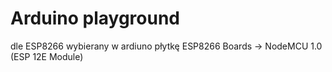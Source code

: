 # Arduino playground

dle ESP8266 wybierany w ardiuno płytkę ESP8266 Boards -> NodeMCU 1.0 (ESP 12E Module)